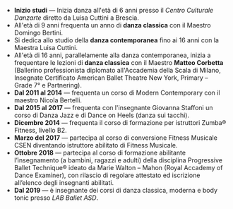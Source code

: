 -   **Inizio studi** — Inizia danza all'età di 6 anni presso il _Centro Culturale Danzarte_ diretto da Luisa Cuttini a Brescia.
-   All'età di 9 anni frequenta un anno di **danza classica** con il Maestro Domingo Bertini.
-   Si dedica allo studio della **danza contemporanea** fino ai 16 anni con la Maestra Luisa Cuttini.
-   All'età di 16 anni, parallelamente alla danza contemporanea, inizia a frequentare le lezioni di **danza classica** con il Maestro **Matteo Corbetta** (Ballerino professionista diplomato all'Accademia della Scala di Milano, Insegnate Certificato American Ballet Theatre New York, Primary – Grade 7° e Partnering).
-   **Dal 2011 al 2014** — frequenta un corso di Modern Contemporary con il maestro Nicola Bertelli.
-   **Dal 2015 al 2017** — frequenta con l'insegnante Giovanna Staffoni un corso di Danza Jazz e di Dance on Heels (danza sui tacchi).
-   **Dicembre 2014** — frequenta il corso di formazione per istruttori Zumba® Fitness, livello B2.
-   **Marzo del 2017** — partecipa al corso di conversione Fitness Musicale CSEN diventando istruttore abilitato di Fitness Musicale.
-   **Ottobre 2018** — partecipa al corso di formazione abilitante l’insegnamento (a bambini, ragazzi e adulti) della disciplina Progressive Ballet Technique® ideato da Marie Walton – Mahon (Royal Accademy of Dance Examiner), con rilascio di regolare attestato ed iscrizione all’elenco degli insegnanti abilitati.
-   **Dal 2019** — è insegnante dei corsi di danza classica, moderna e body tonic presso _LAB Ballet ASD_.

